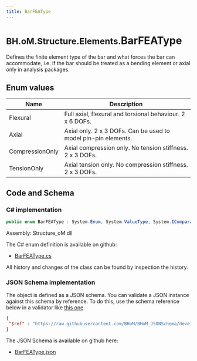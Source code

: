 ```yaml
---
title: BarFEAType
---
```


# <small>BH.oM.Structure.Elements.</small>**BarFEAType**

Defines the finite element type of the bar and what forces the bar can accommodate, i.e. if the bar should be treated as a bending element or axial only in analysis packages.

## Enum values

| Name            | Description                                                    |
|-----------------|----------------------------------------------------------------|
| Flexural |  Full axial, flexural and torsional behaviour. 2 x 6 DOFs.  |
| Axial |  Axial only. 2 x 3 DOFs. Can be used to model pin-pin elements.  |
| CompressionOnly |  Axial compression only. No tension stiffness. 2 x 3 DOFs.  |
| TensionOnly |  Axial tension only. No compression stiffness. 2 x 3 DOFs.  |


## Code and Schema

### C# implementation

``` C# title="C#"
public enum BarFEAType : System.Enum, System.ValueType, System.IComparable, System.ISpanFormattable, System.IFormattable, System.IConvertible
```

Assembly: Structure_oM.dll

The C# enum definition is available on github:

- [BarFEAType.cs](https://github.com/BHoM/BHoM/blob/develop/Structure_oM/Elements\Enums\BarFEAType.cs)

All history and changes of the class can be found by inspection the history.
### JSON Schema implementation

The object is defined as a JSON schema. You can validate a JSON instance against this schema by reference. To do this, use the schema reference below in a validator like [this one](https://www.jsonschemavalidator.net/).

``` json title="JSON Schema"
{
 "$ref" : "https://raw.githubusercontent.com/BHoM/BHoM_JSONSchema/develop/Structure_oM/Elements/BarFEAType.json"
}
```

The JSON Schema is available on github here:

- [BarFEAType.json](https://github.com/BHoM/BHoM_JSONSchema/blob/develop/Structure_oM/Elements/BarFEAType.json)
